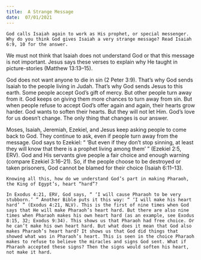 ```yaml
---
title:  A Strange Message 
date:  07/01/2021
---
```


`God calls Isaiah again to work as His prophet, or special messenger. Why do you think God gives Isaiah a very strange message? Read Isaiah 6:9, 10 for the answer.`

We must not think that Isaiah does not understand God or that this message is not important. Jesus says these verses to explain why He taught in picture-stories (Matthew 13:13–15).

God does not want anyone to die in sin (2 Peter 3:9). That’s why God sends Isaiah to the people living in Judah. That’s why God sends Jesus to this earth. Some people accept God’s gift of mercy. But other people turn away from it. God keeps on giving them more chances to turn away from sin. But when people refuse to accept God’s offer again and again, their hearts grow harder. God wants to soften their hearts. But they will not let Him. God’s love for us doesn’t change. The only thing that changes is our answer.

Moses, Isaiah, Jeremiah, Ezekiel, and Jesus keep asking people to come back to God. They continue to ask, even if people turn away from the message. God says to Ezekiel: “ ‘But even if they don’t stop sinning, at least they will know that there is a prophet living among them’ ” (Ezekiel 2:5, ERV). God and His servants give people a fair choice and enough warning (compare Ezekiel 3:16–21). So, if the people choose to be destroyed or taken prisoners, God cannot be blamed for their choice (Isaiah 6:11–13).

`Knowing all this, how do we understand God’s part in making Pharaoh, the King of Egypt’s, heart “hard”?`

`In Exodus 4:21, ERV, God says, “ ‘I will cause Pharaoh to be very stubborn.’ ” Another Bible puts it this way: “ ‘I will make his heart hard’ ” (Exodus 4:21, NLV). This is the first of nine times when God says that He will make Pharaoh’s heart hard. But there are also nine times when Pharaoh makes his own heart hard (as an example, see Exodus 8:15, 32; Exodus 9:34). This shows us that Pharaoh had free choice. Or he can’t make his own heart hard. But what does it mean that God also makes Pharaoh’s heart hard? It shows us that God did things that showed what was in Pharaoh’s heart. This is seen in the choice Pharaoh makes to refuse to believe the miracles and signs God sent. What if Pharaoh accepted these signs? Then the signs would soften his heart, not make it hard.`